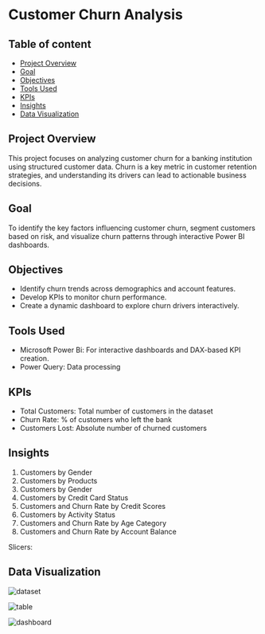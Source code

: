 # Customer Churn Analysis

## Table of content
- [Project Overview](#project-overview)  
- [Goal](#goal)
- [Objectives](#objectives)
- [Tools Used](#tools-used) 
- [KPIs](#kpis)  
- [Insights](#insights)
- [Data Visualization](#data-visualization)

  
## Project Overview
This project focuses on analyzing customer churn for a banking institution using structured customer data. Churn is a key metric in customer retention strategies, and understanding its drivers can lead to actionable business decisions.


## Goal
To identify the key factors influencing customer churn, segment customers based on risk, and visualize churn patterns through interactive Power BI dashboards.

## Objectives
- Identify churn trends across demographics and account features.
- Develop KPIs to monitor churn performance.
- Create a dynamic dashboard to explore churn drivers interactively.

## Tools Used
 - Microsoft Power Bi: For interactive dashboards and DAX-based KPI creation.
 - Power Query: Data processing

 ## KPIs
- Total Customers: Total number of customers in the dataset
- Churn Rate:  % of customers who left the bank
- Customers Lost: Absolute number of churned customers
  
 ## Insights
1. Customers by Gender
2. Customers by Products
3. Customers by Gender
4. Customers by Credit Card Status
5. Customers and Churn Rate by Credit Scores
6. Customers by Activity Status
7. Customers and Churn Rate by Age Category
8. Customers and Churn Rate by Account Balance

 Slicers:

    
## Data Visualization 
![dataset]()

![table]()

![dashboard]()
